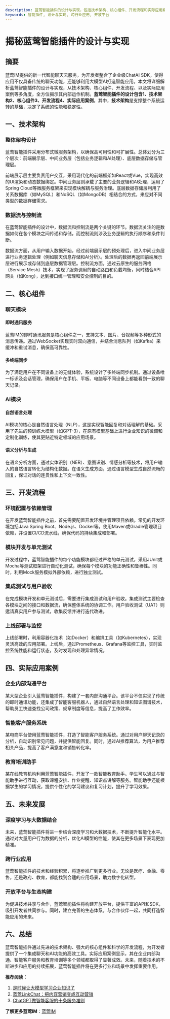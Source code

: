 ```yaml
---
description: 蓝莺智能插件的设计与实现，包括技术架构、核心组件、开发流程和实际应用案例，展望未来发展。
keywords: 智能插件, 设计与实现, 跨行业应用, 开放平台
---
```

# 揭秘蓝莺智能插件的设计与实现

## 摘要

蓝莺IM提供的新一代智能聊天云服务，为开发者整合了企业级ChatAI SDK，使得应用不仅具备传统的聊天功能，还能够利用大模型AI打造智能应用。本文将详细解析蓝莺智能插件的设计与实现，从技术架构、核心组件、开发流程、以及实际应用案例等多角度，全方位揭示其内部运作机制。**蓝莺智能插件的设计包含1、技术架构2、核心组件3、开发流程4、实际应用案例**。其中，**技术架构**是支撑整个系统运转的基础，决定了系统的性能和稳定性。

## 一、技术架构

### 整体架构设计

蓝莺智能插件采用分布式微服务架构，以确保高可用性和可扩展性。总体划分为三个层次：前端展示层、中间业务层（包括业务逻辑和AI处理）、底层数据存储与管理层。

前端展示层主要负责用户交互，采用现代化的前端框架如React或Vue，实现高效的UI渲染和动态数据绑定。中间业务层则承载了主要的业务逻辑和AI处理，运用了Spring Cloud等微服务框架来实现模块解耦与服务治理。底层数据存储层利用了关系数据库（如MySQL）和NoSQL（如MongoDB）相结合的方式，来应对不同类型的数据存储需求。

### 数据流与控制流

在蓝莺智能插件的设计中，数据流和控制流是两个关键的环节。数据流关注的是数据如何在各个模块之间传递和存储，而控制流则涉及业务逻辑的执行顺序和条件判断。

数据流方面，从用户输入数据开始，经过前端展示层的预处理后，进入中间业务层进行业务逻辑处理（例如聊天信息存储和AI分析）。处理后的数据再返回前端展示层进行展示或存储到底层数据管理层。控制流方面，通过云原生的服务网格（Service Mesh）技术，实现了服务调用的自动路由和负载均衡，同时结合API网关（如Kong），达到接口统一管理和安全控制的目的。

## 二、核心组件

### 聊天模块

#### 即时通讯服务

蓝莺IM的即时通讯服务是核心组件之一，支持文本、图片、音视频等多种形式的消息传递。通过WebSocket实现实时双向通信，并结合消息队列（如Kafka）来缓冲和重试消息，确保高可靠性。

#### 多终端同步

为了满足用户在不同设备上的无缝体验，系统设计了多终端同步机制。通过设备唯一标识及会话管理，确保用户在手机、平板、电脑等不同设备上都能看到一致的聊天记录。

### AI模块

#### 自然语言处理

AI模块的核心是自然语言处理（NLP），这是实现智能回复和对话理解的基础。采用了先进的预训练大模型（如GPT-3），在原有模型基础上进行企业知识的微调和定制化训练，使其更贴近特定领域的应用场景。

#### 语义分析与生成

在语义分析方面，通过实体识别（NER）、意图识别、情感分析等技术，将用户输入的自然语言转化为结构化数据。在语义生成方面，通过语言模型生成自然流畅的回复，保证对话的连贯性和上下文一致性。

## 三、开发流程

### 环境配置与依赖管理

在开发蓝莺智能插件之前，首先需要配置开发环境并管理项目依赖。常见的开发环境包括Java Spring Boot、Node.js、Docker等。使用Maven或Gradle管理项目依赖，并设置CI/CD流水线，确保代码的持续集成和部署。

### 模块开发与单元测试

开发过程中，蓝莺智能插件的每个功能模块都经过严格的单元测试，采用JUnit或Mocha等测试框架进行自动化测试，确保每个模块的功能正确性和鲁棒性。同时，利用Mock服务模拟外部依赖，进行独立测试。

### 集成测试与用户验收

在完成模块开发和单元测试后，需要进行集成测试和用户验收。集成测试主要检查各模块之间的接口和数据流，确保整体系统的协调工作。用户验收测试（UAT）则邀请真实用户参与测试，收集反馈并进行迭代改进。

### 上线部署与监控

上线部署时，利用容器化技术（如Docker）和编排工具（如Kubernetes），实现灵活高效的应用部署。上线后，通过Prometheus、Grafana等监控工具，实时监控系统性能和运行状态，及时发现和处理异常情况。

## 四、实际应用案例

### 企业内部沟通平台

某大型企业引入蓝莺智能插件，构建了一套内部沟通平台。该平台不仅实现了传统的即时通讯功能，还集成了智能客服机器人，通过自然语言处理和知识图谱技术，帮助员工快速查找公司政策、规章制度等信息，提高了工作效率。

### 智能客户服务系统

某电商平台使用蓝莺智能插件，打造了智能客户服务系统。通过对用户聊天记录的分析，自动识别常见问题，并提供智能回复。同时，通过AI推荐算法，为用户推荐相关产品，提高了客户满意度和销售转化率。

### 教育培训助手

某在线教育机构利用蓝莺智能插件，开发了一款智能教育助手。学生可以通过与智能助手进行互动，获取课程安排、作业提醒、知识点讲解等服务。智能助手还能根据学生的学习情况，提供个性化的学习建议和复习计划，提升了学习效果。

## 五、未来发展

### 深度学习与大数据结合

未来，蓝莺智能插件将进一步结合深度学习和大数据技术，不断提升智能化水平。通过对大量用户行为数据的分析，优化AI模型的性能，使其在更多场景下表现更加精准。

### 跨行业应用

蓝莺智能插件的技术和经验积累，将逐步推广到更多行业。无论是医疗、金融、零售，还是政府、教育，都能找到合适的应用场景，助力数字化转型。

### 开放平台与生态构建

为促进技术共享与合作，蓝莺智能插件将构建开放平台，提供丰富的API和SDK，吸引开发者共同参与。同时，建立完善的生态体系，与合作伙伴一起，共同打造智能应用的未来。

## 六、总结

蓝莺智能插件通过先进的技术架构、强大的核心组件和科学的开发流程，为开发者提供了一个集成聊天和AI功能的高效工具。实际应用案例显示，其在企业内部沟通、智能客户服务和教育培训等多个领域都取得了显著成效。未来，随着技术的不断进步和应用的持续拓展，蓝莺智能插件将在更多行业和场景中发挥重要作用。

**推荐阅读：**
1. [是时候让大模型学习企业知识了](../articles/product-and-technologies/It-is-time-to-make-LLM-learn-enterprise-knowledge.html)
2. [蓝莺LinkChat：把内容营销变成互动营销](../articles/product-and-technologies/lanying-linkchat-turning-content-marketing-into-interactive-marketing.html)
3. [ChatGPT做智能客服的十条服务准则](../articles/product-and-technologies/chatgpt-intelligent-customer-service-ten-service-guidelines.html)

**了解更多蓝莺IM**：[蓝莺IM](https://www.lanyingim.com)